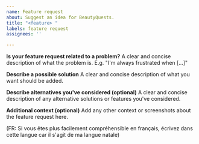 ```yaml
---
name: Feature request
about: Suggest an idea for BeautyQuests.
title: "<feature> "
labels: feature request
assignees: ''

---
```


**Is your feature request related to a problem?**
A clear and concise description of what the problem is. E.g. "I'm always frustrated when [...]"

**Describe a possible solution**
A clear and concise description of what you want should be added.

**Describe alternatives you've considered (optional)**
A clear and concise description of any alternative solutions or features you've considered.

**Additional context (optional)**
Add any other context or screenshots about the feature request here.


(FR: Si vous êtes plus facilement compréhensible en français, écrivez dans cette langue car il s'agit de ma langue natale)

